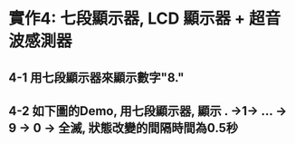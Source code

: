 #  實作4: 七段顯示器, LCD 顯示器 + 超音波感測器

## 4-1 用七段顯示器來顯示數字"8."

## 4-2 如下圖的Demo, 用七段顯示器, 顯示 . →1→ ... → 9 → 0 → 全滅, 狀態改變的間隔時間為0.5秒
